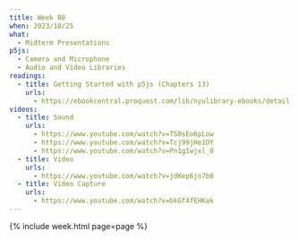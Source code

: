 ```yaml
---
title: Week 08
when: 2023/10/25
what:
  - Midterm Presentations
p5js:
  - Camera and Microphone
  - Audio and Video Libraries
readings:
  - title: Getting Started with p5js (Chapters 13)
    urls:
      - https://ebookcentral.proquest.com/lib/nyulibrary-ebooks/detail.action?docID=4333728
videos:
  - title: Sound
    urls:
      - https://www.youtube.com/watch?v=TS0sEo6pLow
      - https://www.youtube.com/watch?v=Tcj99jHe1OY
      - https://www.youtube.com/watch?v=Pn1g1wjxl_0
  - title: Video
    urls:
      - https://www.youtube.com/watch?v=jdKep6jo7b0
  - title: Video Capture
    urls:
      - https://www.youtube.com/watch?v=bkGf4fEHKak      
---
```

{% include week.html page=page %}
